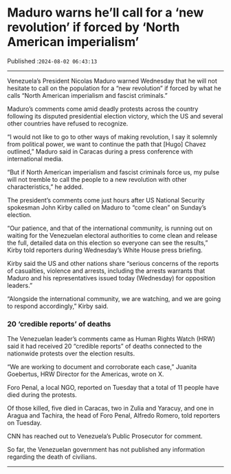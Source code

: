 # Maduro warns he’ll call for a ‘new revolution’ if forced by ‘North American imperialism’

Published :`2024-08-02 06:43:13`

---

Venezuela’s President Nicolas Maduro warned Wednesday that he will not hesitate to call on the population for a “new revolution” if forced by what he calls “North American imperialism and fascist criminals.”

Maduro’s comments come amid deadly protests across the country following its disputed presidential election victory, which the US and several other countries have refused to recognize.

“I would not like to go to other ways of making revolution, I say it solemnly from political power, we want to continue the path that [Hugo] Chavez outlined,” Maduro said in Caracas during a press conference with international media.

“But if North American imperialism and fascist criminals force us, my pulse will not tremble to call the people to a new revolution with other characteristics,” he added.

The president’s comments come just hours after US National Security spokesman John Kirby called on Maduro to “come clean” on Sunday’s election.

“Our patience, and that of the international community, is running out on waiting for the Venezuelan electoral authorities to come clean and release the full, detailed data on this election so everyone can see the results,” Kirby told reporters during Wednesday’s White House press briefing.

Kirby said the US and other nations share “serious concerns of the reports of casualties, violence and arrests, including the arrests warrants that Maduro and his representatives issued today (Wednesday) for opposition leaders.”

“Alongside the international community, we are watching, and we are going to respond accordingly,” Kirby said.

### 20 ‘credible reports’ of deaths

The Venezuelan leader’s comments came as Human Rights Watch (HRW) said it had received 20 “credible reports” of deaths connected to the nationwide protests over the election results.

“We are working to document and corroborate each case,” Juanita Goebertus, HRW Director for the Americas, wrote on X.

Foro Penal, a local NGO, reported on Tuesday that a total of 11 people have died during the protests.

Of those killed, five died in Caracas, two in Zulia and Yaracuy, and one in Aragua and Tachira, the head of Foro Penal, Alfredo Romero, told reporters on Tuesday.

CNN has reached out to Venezuela’s Public Prosecutor for comment.

So far, the Venezuelan government has not published any information regarding the death of civilians.

---

